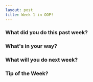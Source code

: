 ```yaml
---
layout: post
title: Week 1 in OOP!
---
```


### What did you do this past week?


### What's in your way?


### What will you do next week?


### Tip of the Week?

